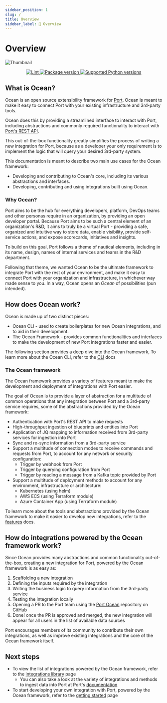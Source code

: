 ```yaml
---
sidebar_position: 1
slug: /
title: Overview
sidebar_label: 🌊 Overview
---
```


# Overview

![Thumbnail](https://github.com/port-labs/ocean/blob/main/assets/Thumbnail.png)

<p align="center">
<a href="https://github.com/tiangolo/fastapi/actions?query=lint+event:push+branch:main" target="_blank" style={{marginRight: "0.5em"}}>
    <img src="https://github.com/port-labs/Port-Ocean/actions/workflows/lint.yml/badge.svg" alt="Lint" />
</a>
<a href="https://pypi.org/project/port-ocean" target="_blank" style={{marginRight: "0.5em"}}>
    <img src="https://img.shields.io/pypi/v/port-ocean?color=%2334D058&label=pypi%20package" alt="Package version"/>
</a>
<a href="https://pypi.org/project/port-ocean" target="_blank">
    <img src="https://img.shields.io/pypi/pyversions/port-ocean.svg?color=%2334D058" alt="Supported Python versions"/>
</a>
</p>

## What is Ocean?

Ocean is an open source extensibility framework for [Port](https://getport.io). Ocean is meant to make it easy to connect Port with your existing infrastructure and 3rd-party tools.

Ocean does this by providing a streamlined interface to interact with Port, including abstractions and commonly required functionality to interact with [Port's REST API](https://api.getport.io/).

This out-of-the-box functionality greatly simplifies the process of writing a new integration for Port, because as a developer your only requirement is to implement the logic that will query your desired 3rd-party system.

This documentation is meant to describe two main use cases for the Ocean framework:

- Developing and contributing to Ocean's core, including its various abstractions and interfaces.
- Developing, contributing and using integrations built using Ocean.

### Why Ocean?

Port aims to be the hub for everything developers, platform, DevOps teams and other personas require in an organization, by providing an open developer portal. Because Port aims to be such a central element of an organization's R&D, it aims to truly be a virtual Port - providing a safe, organized and intuitive way to store data, enable visibility, provide self-service actions, and expose scorecards, initiatives and insights.

To build on this goal, Port follows a theme of nautical elements, including in its name, design, names of internal services and teams in the R&D department.

Following that theme, we wanted Ocean to be the ultimate framework to integrate Port with the rest of your environment, and make it easy to connect Port with your organization and infrastructure, in whichever way made sense to you. In a way, Ocean opens an _Ocean_ of possibilities (pun intended).

## How does Ocean work?

Ocean is made up of two distinct pieces:

- Ocean CLI - used to create boilerplates for new Ocean integrations, and to aid in their development.
- The Ocean Framework - provides common functionalities and interfaces to make the development of new Port integrations faster and easier.

The following section provides a deep dive into the Ocean framework, To learn more about the Ocean CLI, refer to the [CLI](./framework/cli/cli.md) docs

### The Ocean framework

The Ocean framework provides a variety of features meant to make the development and deployment of integrations with Port easier.

The goal of Ocean is to provide a layer of abstraction for a multitude of common operations that any integration between Port and a 3rd-party service requires, some of the abstractions provided by the Ocean framework:

- Authentication with Port's REST API to make requests
- High-throughput ingestion of blueprints and entities into Port
- Application of JQ mapping to information received from 3rd-party services for ingestion into Port
- Sync and re-sync information from a 3rd-party service
- Support a multitude of connection modes to receive commands and requests from Port, to account for any network or security configuration:
  - Trigger by webhook from Port
  - Trigger by querying configuration from Port
  - Trigger by reading a message from a Kafka topic provided by Port
- Support a multitude of deployment methods to account for any environment, infrastructure or architecture:
  - Kubernetes (using helm)
  - AWS ECS (using Terraform module)
  - Azure Container App (using Terraform module)

To learn more about the tools and abstractions provided by the Ocean framework to make it easier to develop new integrations, refer to the [features](./framework/features/features.md) docs.

## How do integrations powered by the Ocean framework work?

Since Ocean provides many abstractions and common functionality out-of-the-box, creating a new integration for Port, powered by the Ocean framework is as easy as:

1. Scaffolding a new integration
2. Defining the inputs required by the integration
3. Writing the business logic to query information from the 3rd-party service
4. Testing the integration locally
5. Opening a PR to the Port team using the [Port Ocean](https://github.com/port-labs/port-ocean) repository on GitHub
6. Done! once the PR is approved and merged, the new integration will appear for all users in the list of available data sources

Port encourages members of its community to contribute their own integrations, as well as improve existing integrations and the core of the Ocean framework itself.

## Next steps

- To view the list of integrations powered by the Ocean framework, refer to the [integrations library](./integrations-library/integrations-library.md) page
  - You can also take a look at the variety of integrations and methods to ingest data into Port at Port's [documentation](https://docs.getport.io/build-your-software-catalog/sync-data-to-catalog/)
- To start developing your own integration with Port, powered by the Ocean framework, refer to the [getting started](./getting-started/getting-started.md) page
